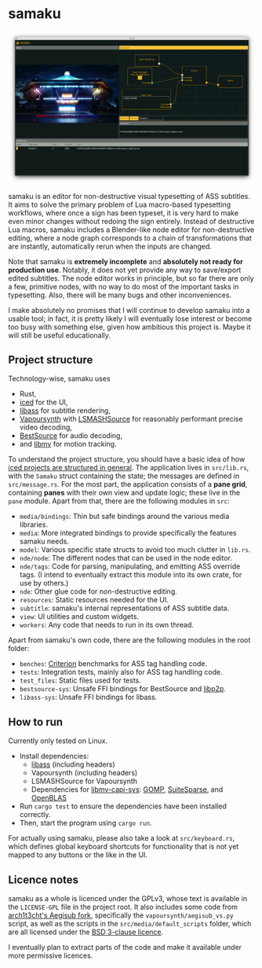 # samaku

![Screenshot](https://github.com/meew0/samaku/blob/master/screenshot.png?raw=true)

samaku is an editor for non-destructive visual typesetting of ASS subtitles. It aims to solve the primary problem of
Lua macro-based typesetting workflows, where once a sign has been typeset, it is very hard to make even minor changes
without redoing the sign entirely. Instead of destructive Lua macros, samaku includes a Blender-like node editor for 
non-destructive editing, where a node graph corresponds to a chain of transformations that are instantly, automatically
rerun when the inputs are changed.

Note that samaku is **extremely incomplete** and **absolutely not ready for production use**. Notably, it does not yet
provide any way to save/export edited subtitles. The node editor works in principle, but so far there are only a few,
primitive nodes, with no way to do most of the important tasks in typesetting. Also, there will be many bugs and
other inconveniences.

I make absolutely no promises that I will continue to develop samaku into a usable tool; in fact, it is pretty likely I
will eventually lose interest or become too busy with something else, given how ambitious this project is. Maybe it will
still be useful educationally.

## Project structure

Technology-wise, samaku uses

- Rust,
- [iced](https://github.com/iced-rs/iced) for the UI,
- [libass](https://github.com/libass/libass) for subtitle rendering,
- [Vapoursynth](https://www.vapoursynth.com/) with [LSMASHSource](https://github.com/HomeOfAviSynthPlusEvolution/L-SMASH-Works/blob/master/VapourSynth/README) for reasonably performant precise video decoding,
- [BestSource](https://github.com/vapoursynth/bestsource) for audio decoding,
- and [libmv](https://projects.blender.org/blender/libmv) for motion tracking.

To understand the project structure, you should have a basic idea of how 
[iced projects are structured in general](https://github.com/iced-rs/iced#overview). The application lives in
`src/lib.rs`, with the `Samaku` struct containing the state; the messages are defined in `src/message.rs`. For the most
part, the application consists of a **pane grid**, containing **panes** with their own view and update logic; these live
in the `pane` module. Apart from that, there are the following modules in `src`:

- `media/bindings`: Thin but safe bindings around the various media libraries.
- `media`: More integrated bindings to provide specifically the features samaku needs.
- `model`: Various specific state structs to avoid too much clutter in `lib.rs`.
- `nde/node`: The different nodes that can be used in the node editor.
- `nde/tags`: Code for parsing, manipulating, and emitting ASS override tags. (I intend to eventually extract this
module into its own crate, for use by others.)
- `nde`: Other glue code for non-destructive editing.
- `resources`: Static resources needed for the UI.
- `subtitle`: samaku's internal representations of ASS subtitle data.
- `view`: UI utilities and custom widgets.
- `workers`: Any code that needs to run in its own thread.

Apart from samaku's own code, there are the following modules in the root folder:

- `benches`: [Criterion](https://github.com/bheisler/criterion.rs) benchmarks for ASS tag handling code.
- `tests`: Integration tests, mainly also for ASS tag handling code.
- `test_files`: Static files used for tests.
- `bestsource-sys`: Unsafe FFI bindings for BestSource and
[libp2p](https://github.com/sekrit-twc/libp2p).
- `libass-sys`: Unsafe FFI bindings for libass.

## How to run

Currently only tested on Linux.

- Install dependencies:
    - [libass](https://github.com/libass/libass) (including headers)
    - Vapoursynth (including headers)
    - LSMASHSource for Vapoursynth
    - Dependencies for [libmv-capi-sys](https://github.com/meew0/libmv-capi-sys#dependencies-dynamic-vs-static-linking): 
  [GOMP](https://gcc.gnu.org/projects/gomp/), [SuiteSparse](https://people.engr.tamu.edu/davis/suitesparse.html), and
  [OpenBLAS](https://www.openblas.net/)
- Run `cargo test` to ensure the dependencies have been installed correctly.
- Then, start the program using `cargo run`.

For actually using samaku, please also take a look at `src/keyboard.rs`, which defines global keyboard shortcuts for
functionality that is not yet mapped to any buttons or the like in the UI.

## Licence notes

samaku as a whole is licenced under the GPLv3, whose text is available in the `LICENSE-GPL` file in the project root.
It also includes some code from [arch1t3cht's Aegisub fork](https://github.com/arch1t3cht/Aegisub/), specifically the
`vapoursynth/aegisub_vs.py` script, as well as the scripts in the `src/media/default_scripts` folder, which are all
licensed under the [BSD 3-clause licence](https://github.com/arch1t3cht/Aegisub/blob/feature/LICENCE).

I eventually plan to extract parts of the code and make it available under more permissive licences.
